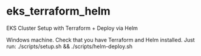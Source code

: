 # eks_terraform_helm
EKS Cluster Setup with Terraform + Deploy via Helm

Windows machine.
Check that you have Terraform and Helm installed.
Just run: ./scripts/setup.sh && ./scripts/helm-deploy.sh
